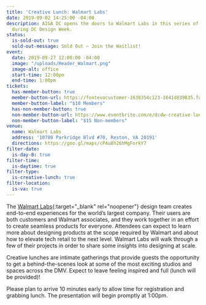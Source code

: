```yaml
---
title: 'Creative Lunch: Walmart Labs'
date: 2019-09-02 14:25:00 -04:00
description: AIGA DC opens the doors to Walmart Labs in this series of creative lunches
  during DC Design Week.
status:
  is-sold-out: true
  sold-out-message: Sold Out — Join the Waitlist!
event:
  date: 2019-09-27 12:00:00 -04:00
  image: "/uploads/Header_Walmart.png"
  image-alt: office
  start-time: 12:00pm
  end-time: 1:00pm
tickets:
  has-member-button: true
  member-button-url: https://fontevacustomer-1638354c123-1641d839835.force.com/services/oauth2/authorize?client_id=3MVG9nthuDc9owbcOq7_07W.HriOQQPWTbMkrpOla.ajDQlTHf4_uby_mhwylcX.mJBU2O2SppTiZMS0J_HJd&response_type=code&redirect_uri=https://ikit.aiga.org/ikit_national_util/ikit-national-util-sso-redirect/&state=https%3A%2F%2Fdc.aiga.org%2Fevent%2Fdcdw-creative-lunch-walmart-labs%2F%3Fredirect_source%3Deventbrite_register
  member-button-label: "$10 Members"
  has-non-member-button: true
  non-member-button-url: https://www.eventbrite.com/e/dcdw-creative-lunch-walmart-labs-tickets-71296677281
  non-member-button-label: "$15 Non-members"
venue:
  name: Walmart Labs
  address: '10780 Parkridge Blvd #70, Reston, VA 20191'
  directions: https://goo.gl/maps/cPAu8h26hMgForkY7
filter-date:
  is-day-8: true
filter-time:
  is-daytime: true
filter-type:
  is-creative-lunch: true
filter-location:
  is-va: true
---
```


The [Walmart Labs](https://www.walmartlabs.com/){:target="_blank" rel="noopener"} design team creates end-to-end experiences for the world’s largest company. Their users are both customers and Walmart associates, and they work together in an effort to create seamless products for everyone. Attendees can expect to learn more about designing products at the scope required by Walmart and about how to elevate tech retail to the next level. Walmart Labs will walk through a few of their projects in order to share some insights into designing at scale.

Creative lunches are intimate gatherings that provide guests the opportunity to get a behind-the-scenes look at some of the most exciting studios and spaces across the DMV. Expect to leave feeling inspired and full (lunch will be provided)!

Please plan to arrive 10 minutes early to allow time for registration and grabbing lunch. The presentation will begin promptly at 1:00pm.